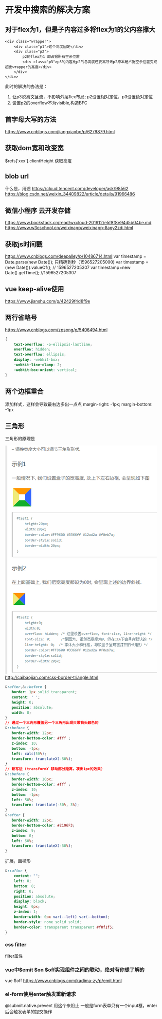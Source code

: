 # 开发中搜索的解决方案

## 对于flex为1，但是子内容过多将flex为1的父内容撑大

``` //https://my.oschina.net/u/3407699/blog/1924700/
<div class="wrapper">
    <div class="p1">这个高度固定</div>
    <div class="p2">
        p2的flex为1 即占据所有空余位置
        <div class="p3">p3的内容比p2的总高度还要高导致p2原本是占据空余位置变成超出wrapper的高度</div>
    </div>
</div>
```

此时的解决的办法是：

1. 让p3脱离文旦流，不影响外层flex布局; p2设置相对定位，p3设置绝对定位
2. 设置p2的overflow不为visible,构造BFC

## 首字母大写的方法

<https://www.cnblogs.com/jiangxiaobo/p/6276879.html>

## 获取dom宽和改变宽

$refs['xxx'].clientHeight 获取高度

## blob url

什么是，用途
<https://cloud.tencent.com/developer/ask/98562>
<https://blog.csdn.net/weixin_34409822/article/details/91966486>

## 微信小程序 云开发存储

https://www.bookstack.cn/read/wxcloud-201912/e5f8f8e94d5b04be.md
https://www.w3cschool.cn/weixinapp/weixinapp-8apy2zdi.html

## 获取js时间戳

<https://www.cnblogs.com/deepalley/p/10486714.html>
var timestamp = Date.parse(new Date()); 只精确到秒（1596527205000)
var timestamp = (new Date()).valueOf(); // 1596527205307
var timestamp=new Date().getTime();  //1596527205307

## vue keep-alive使用

<https://www.jianshu.com/p/42429f4d8f9e>

## 两行省略号

<https://www.cnblogs.com/zpsong/p/5406494.html>

```css
{
    text-overflow: -o-ellipsis-lastline;
    overflow: hidden;
    text-overflow: ellipsis;
    display: -webkit-box;
    -webkit-line-clamp: 2;
    -webkit-box-orient: vertical;
}
```

## 两个边框重合

添加样式，这样会导致最右边多出一点点
margin-right: -1px;
margin-bottom: -1px

## 三角形

三角形的原理是

![avatar](./三角形.png)
<http://caibaojian.com/css-border-triangle.html>

```css
&:after,&::before {
   border: 1px solid transparent;
   content: ' ';
   height: 0;
   position: absolute;
   width: 0;
}
// 通过一个三角形覆盖另一个三角形出现只带箭头颜色的
&::before {
   border-width: 12px;
   border-bottom-color: #fff ;
   z-index: 10;
   bottom: -1px;
   left: calc(50%);
   transform: translateX(-50%);
}
// 新写法 (transformY 移动部分距离，凑出1px的效果)
&::before {
   border-width: 10px;
   border-bottom-color: #fff ;
   z-index: 10;
   bottom: -1px;
   left: 50%;
   transform: translate(-50%, 3%);
}
&:after {
   border-width: 12px;
   border-bottom-color: #2196F3;
   z-index: 9;
   bottom: 0;
   left: 50%;
   transform: translateX(-50%);
}
```

扩展，画梯形

```css
&::after {
    content: "";
    left: 0;
    bottom: 0;
    right: 0;
    position: absolute;
    display: block;
    height: 0px;
    z-index: 1;
    border-width: 0px var(--left) var(--bottom);
    border-style: none solid solid;
    border-color: transparent transparent #f0f1f5;
}
```

### css filter

filter属性

### vue中$emit $on $off实现组件之间的联动，绝对有你想了解的

vue $off
<https://www.cnblogs.com/kadima-zy/p/emit.html>

### el-form使用enter触发重新请求

@submit.native.prevent 用这个来阻止
一般是form表单只有一个input框，enter后会触发表单的提交操作